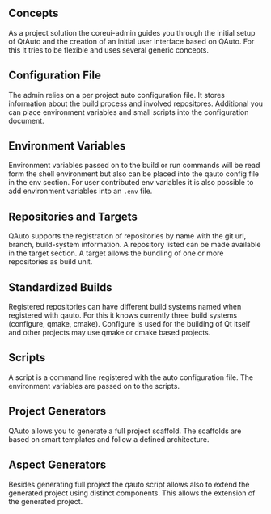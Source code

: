 ## Concepts


As a project solution the coreui-admin guides you through the initial setup of QtAuto and the creation of an initial user interface based on QAuto. For this it tries to be flexible and uses several generic concepts.

## Configuration File

The admin relies on a per project auto configuration file. It stores information about the build process and involved repositores. Additional you can place environment variables and small scripts into the configuration document.

## Environment Variables

Environment variables passed on to the build or run commands will be read form the shell environment but also can be placed into the qauto config file in the env section. For user contributed env variables it is also possible to add environment variables into an `.env` file.

## Repositories and Targets

QAuto supports the registration of repositories by name with the git url, branch, build-system information. A repository listed can be made available in the target section. A target allows the bundling of one or more repositories as build unit.

## Standardized Builds

Registered repositories can have different build systems named when registered with qauto. For this it knows currently three build systems (configure, qmake, cmake). Configure is used for the building of Qt itself and other projects may use qmake or cmake based projects.


## Scripts

A script is a command line registered with the auto configuration file. The environment variables are passed on to the scripts.

## Project Generators

QAuto allows you to generate a full project scaffold. The scaffolds are based on smart templates and follow a defined architecture.

## Aspect Generators

Besides generating full project the qauto script allows also to extend the generated project using distinct components. This allows the extension of the generated project.